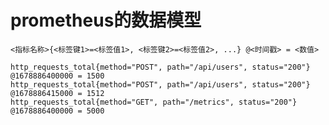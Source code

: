 # prometheus的数据模型
`<指标名称>{<标签键1>=<标签值1>, <标签键2>=<标签值2>, ...} @<时间戳> = <数值>`
```
http_requests_total{method="POST", path="/api/users", status="200"} @1678886400000 = 1500
http_requests_total{method="POST", path="/api/users", status="200"} @1678886415000 = 1512
http_requests_total{method="GET", path="/metrics", status="200"} @1678886400000 = 5000
```
